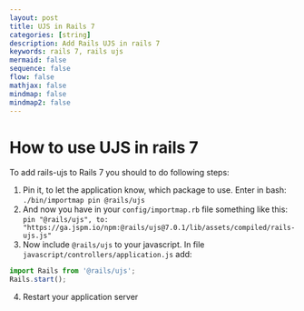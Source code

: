 ```yaml
---
layout: post
title: UJS in Rails 7
categories: [string]
description: Add Rails UJS in rails 7
keywords: rails 7, rails ujs
mermaid: false
sequence: false
flow: false
mathjax: false
mindmap: false
mindmap2: false
---
```

# How to use UJS in rails 7

To add rails-ujs to Rails 7 you should to do following steps:

1. Pin it, to let the application know, which package to use. Enter in bash:
```./bin/importmap pin @rails/ujs```
2. And now you have in your ```config/importmap.rb``` file something like this:
```pin "@rails/ujs", to: "https://ga.jspm.io/npm:@rails/ujs@7.0.1/lib/assets/compiled/rails-ujs.js"```
3. Now include ```@rails/ujs``` to your javascript. In file ```javascript/controllers/application.js``` add:
```javascript
import Rails from '@rails/ujs';
Rails.start();
```
4. Restart your application server
